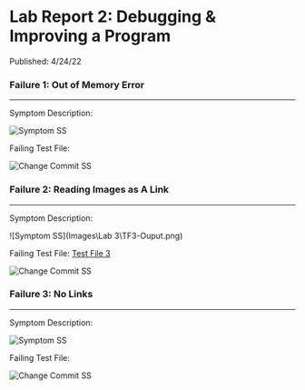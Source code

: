 # Lab Report 2: Debugging & Improving a Program  
Published: 4/24/22  

### Failure 1: Out of Memory Error
***

Symptom Description:  

![Symptom SS]()  

Failing Test File: []()  

![Change Commit SS]()  

### Failure 2: Reading Images as A Link
***

Symptom Description:  

![Symptom SS](Images\Lab 3\TF3-Ouput.png)  

Failing Test File: [Test File 3](https://github.com/trinityxortiz/markdown-parser/blob/e93fdc1154d0d3348d5ccb5099b7c23f321e8e80/Testing/test-file-3.md) 

![Change Commit SS]()  

### Failure 3: No Links
***

Symptom Description:

![Symptom SS]()  

Failing Test File: []()  

![Change Commit SS]()     



